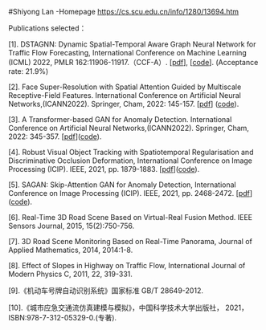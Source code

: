 #Shiyong  Lan -Homepage
https://cs.scu.edu.cn/info/1280/13694.htm

Publications selected：

[1]. DSTAGNN: Dynamic Spatial-Temporal Aware Graph Neural Network for Traffic Flow Forecasting, International Conference on Machine Learning (ICML) 2022, PMLR 162:11906-11917.（CCF-A）. [[pdf](https://proceedings.mlr.press/v162/lan22a/lan22a.pdf)], [[code](https://github.com/SYLan2019/DSTAGNN)]. (Acceptance rate: 21.9%)

[2]. Face Super-Resolution with Spatial Attention Guided by Multiscale Receptive-Field Features. International Conference on Artificial Neural Networks,(ICANN2022). Springer, Cham, 2022: 145-157. [[pdf](http://personal.ee.surrey.ac.uk/Personal/W.Wang/papers/Huangetal_ICANN2022.pdf)] ([code](https://github.com/SYLan2019/MRRNet)).

[3]. A Transformer-based GAN for Anomaly Detection. International Conference on Artificial Neural Networks,(ICANN2022). Springer, Cham, 2022: 345-357. [[pdf](http://personal.ee.surrey.ac.uk/Personal/W.Wang/papers/Yangetal_ICANN2022.pdf)]([code](https://github.com/SYLan2019/Transformer-Gan-Anomaly-Detection)).

[4]. Robust Visual Object Tracking with Spatiotemporal Regularisation and Discriminative Occlusion Deformation, International Conference on Image Processing (ICIP). IEEE, 2021, pp. 1879-1883. [[pdf](http://personal.ee.surrey.ac.uk/Personal/W.Wang/papers/LanLSLW_ICIP_2021.pdf)]([code](https://github.com/SYLan2019/STDOD)).

[5]. SAGAN: Skip-Attention GAN for Anomaly Detection, International Conference on Image Processing (ICIP). IEEE, 2021, pp. 2468-2472. [[pdf](http://personal.ee.surrey.ac.uk/Personal/W.Wang/papers/LiuLZHW_ICIP_2021.pdf)]([code](https://github.com/SYLan2019/Skip-Attention-GAN)).

[6]. Real-Time 3D Road Scene Based on Virtual-Real Fusion Method. IEEE Sensors Journal, 2015, 15(2):750-756.

[7]. 3D Road Scene Monitoring Based on Real-Time Panorama, Journal of Applied Mathematics, 2014, 2014:1-8.

[8]. Effect of Slopes in Highway on Traffic Flow, International Journal of Modern Physics C, 2011, 22, 319-331.

[9].《机动车号牌自动识别系统》国家标准 GB/T 28649-2012.

[10].《城市应急交通流仿真建模与模拟》，中国科学技术大学出版社， 2021，ISBN:978-7-312-05329-0.(专著). 
